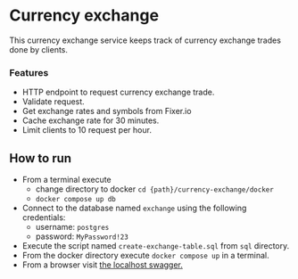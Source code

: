 # Currency exchange

This currency exchange service keeps track of currency exchange trades done by clients. 


### Features
- HTTP endpoint to request currency exchange trade.
- Validate request.
- Get exchange rates and symbols from Fixer.io
- Cache exchange rate for 30 minutes.
- Limit clients to 10 request per hour.

## How to run

- From a terminal execute 
  - change directory to docker `cd {path}/currency-exchange/docker`
  - `docker compose up db`
- Connect to the database named `exchange` using the following credentials:
  - username: `postgres` 
  - password: `MyPassword!23`  
- Execute the script named `create-exchange-table.sql` from `sql` directory.
- From the docker directory execute `docker compose up` in a terminal.
- From a browser visit [the localhost swagger.](http://localhost:6000/swagger/index.html)